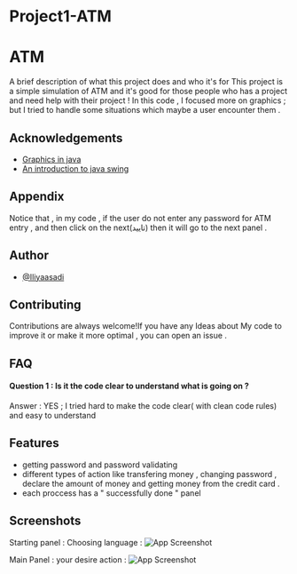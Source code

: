 # Project1-ATM


# ATM

A brief description of what this project does and who it's for
This project is a simple simulation of ATM and it's good for those people who 
has a project and need help with their project ! 
In this code , I focused more on graphics ; but I tried to handle some situations
which maybe a user encounter them . 


## Acknowledgements

 - [Graphics in java](https://docs.oracle.com/javase/tutorial/2d/basic2d/index.html)
 - [An introduction to java swing](https://www.geeksforgeeks.org/introduction-to-java-swing/)



## Appendix

Notice that , in my code , if the user do not enter any password for ATM entry , and then click on the next(تایید) then it will go to the next panel .


## Author

- [@Iliyaasadi](https://github.com/iliyaasadi)



## Contributing

Contributions are always welcome!If you have any Ideas about My code to improve it or make it more optimal , you can open an issue .










## FAQ

#### Question 1 : Is it the code clear to understand what is going on ?

Answer : YES ; I tried hard to make the code clear( with clean code rules) and easy to understand 

## Features

- getting password and password validating
- different types of action like transfering money , changing password , declare the amount of money and getting money from the credit card . 
- each proccess has a " successfully done " panel 


## Screenshots

Starting panel : Choosing language : 
![App Screenshot](https://github.com/iliyaasadi/Project1-ATM/assets/153519525/6457a592-ec32-401e-b6f9-1dcea7fb2a37)

Main Panel : your desire action : 
![App Screenshot](https://github.com/iliyaasadi/Project1-ATM/assets/153519525/8a4a73c3-1dbe-457d-84f6-5f85bbd204e8)









